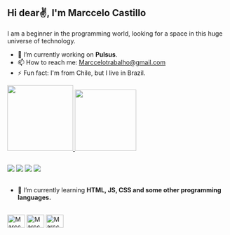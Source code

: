 ## Hi dear✌️, I'm Marccelo Castillo

I am a beginner in the programming world, looking for a space in this huge universe of technology.

- 🔭 I’m currently working on <strong>Pulsus</strong>.
- 📫 How to reach me: Marccelotrabalho@gmail.com
- ⚡ Fun fact: I'm from Chile, but I live in Brazil.

<div>
  <a href="https://marccelocastillo.wixsite.com/my-site">
<img height="150em"src="https://github-readme-stats.vercel.app/api?username=MarcceloCastillo&show_icons=true&theme=radical&include_all_commits=true&count_private=true"/>
<img height="140em" src="https://github-readme-stats.vercel.app/api/top-langs/?username=MarcceloCastillo&layout=compact&langs_count=7&theme=radical"/>
</div>
 
  ##
  
 <div>
  <a href="https://instagram.com/marccelocasti” target="_blank"><img src="https://img.shields.io/badge/-Instagram-%23E4405F?style=for-the-badge&logo=instagram&logoColor=white" target="_blank"></a>
 <a href="https://discord.com/channels/1007060130497568929/1007060130497568933" target="_blank"><img src="https://img.shields.io/badge/Discord-7289DA?style=for-the-badge&logo=discord&logoColor=white" target="_blank"></a> 
  <a href = "mailto:marccelotrabalho@gmail.com"><img src="https://img.shields.io/badge/-Gmail-%23333?style=for-the-badge&logo=gmail&logoColor=white" target="_blank"></a>
  <a href="https://www.linkedin.com/in/marccelo-castillo-7bb973229/" target="_blank"><img src="https://img.shields.io/badge/-LinkedIn-%230077B5?style=for-the-badge&logo=linkedin&logoColor=white" target="_blank"></a> 
</div>

##

- 🌱 I’m currently learning <strong>HTML, JS, CSS and some other programming languages.</strong>

<div style="display: inline_block"><br>
  <img align="center" alt="Marccelo-Js" height="30" width="40" src="https://cdn.jsdelivr.net/gh/devicons/devicon/icons/javascript/javascript-plain.svg">

  <img align="center" alt="Marccelo-HTML" height="30" width="40" src="https://cdn.jsdelivr.net/gh/devicons/devicon/icons/html5/html5-original.svg">

  <img align="center" alt="Marccelo-CSS" height="30" width="40" src="https://cdn.jsdelivr.net/gh/devicons/devicon/icons/css3/css3-original.svg">

</div>
